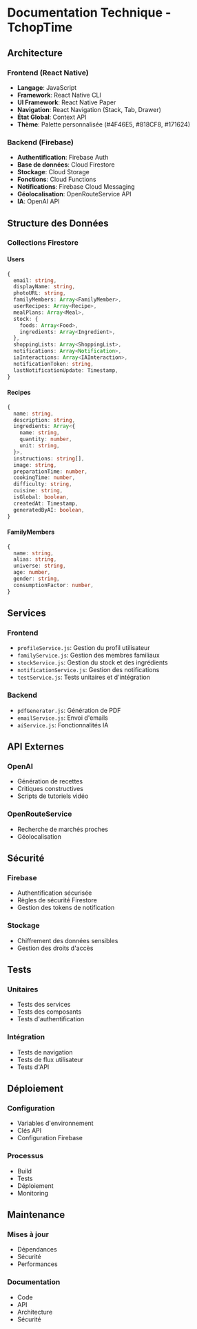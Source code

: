 # Documentation Technique - TchopTime

## Architecture

### Frontend (React Native)
- **Langage**: JavaScript
- **Framework**: React Native CLI
- **UI Framework**: React Native Paper
- **Navigation**: React Navigation (Stack, Tab, Drawer)
- **État Global**: Context API
- **Thème**: Palette personnalisée (#4F46E5, #818CF8, #171624)

### Backend (Firebase)
- **Authentification**: Firebase Auth
- **Base de données**: Cloud Firestore
- **Stockage**: Cloud Storage
- **Fonctions**: Cloud Functions
- **Notifications**: Firebase Cloud Messaging
- **Géolocalisation**: OpenRouteService API
- **IA**: OpenAI API

## Structure des Données

### Collections Firestore

#### Users
```typescript
{
  email: string,
  displayName: string,
  photoURL: string,
  familyMembers: Array<FamilyMember>,
  userRecipes: Array<Recipe>,
  mealPlans: Array<Meal>,
  stock: {
    foods: Array<Food>,
    ingredients: Array<Ingredient>,
  },
  shoppingLists: Array<ShoppingList>,
  notifications: Array<Notification>,
  iaInteractions: Array<IAInteraction>,
  notificationToken: string,
  lastNotificationUpdate: Timestamp,
}
```

#### Recipes
```typescript
{
  name: string,
  description: string,
  ingredients: Array<{
    name: string,
    quantity: number,
    unit: string,
  }>,
  instructions: string[],
  image: string,
  preparationTime: number,
  cookingTime: number,
  difficulty: string,
  cuisine: string,
  isGlobal: boolean,
  createdAt: Timestamp,
  generatedByAI: boolean,
}
```

#### FamilyMembers
```typescript
{
  name: string,
  alias: string,
  universe: string,
  age: number,
  gender: string,
  consumptionFactor: number,
}
```

## Services

### Frontend
- `profileService.js`: Gestion du profil utilisateur
- `familyService.js`: Gestion des membres familiaux
- `stockService.js`: Gestion du stock et des ingrédients
- `notificationService.js`: Gestion des notifications
- `testService.js`: Tests unitaires et d'intégration

### Backend
- `pdfGenerator.js`: Génération de PDF
- `emailService.js`: Envoi d'emails
- `aiService.js`: Fonctionnalités IA

## API Externes

### OpenAI
- Génération de recettes
- Critiques constructives
- Scripts de tutoriels vidéo

### OpenRouteService
- Recherche de marchés proches
- Géolocalisation

## Sécurité

### Firebase
- Authentification sécurisée
- Règles de sécurité Firestore
- Gestion des tokens de notification

### Stockage
- Chiffrement des données sensibles
- Gestion des droits d'accès

## Tests

### Unitaires
- Tests des services
- Tests des composants
- Tests d'authentification

### Intégration
- Tests de navigation
- Tests de flux utilisateur
- Tests d'API

## Déploiement

### Configuration
- Variables d'environnement
- Clés API
- Configuration Firebase

### Processus
- Build
- Tests
- Déploiement
- Monitoring

## Maintenance

### Mises à jour
- Dépendances
- Sécurité
- Performances

### Documentation
- Code
- API
- Architecture
- Sécurité
